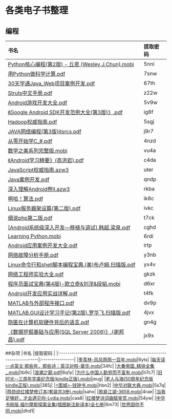 # 各类电子书整理

## 编程

|书名                                                                 |提取密码        |
|:--------------------------------------------------------------------|:----------------|
|[Python核心编程(第2版) - 丘恩 (Wesley J.Chun).mobi](http://pan.baidu.com/s/1jIq7aHg)|5nni|
|[用Python做科学计算.pdf](http://pan.baidu.com/s/1nuUMmgh)|7snw|
|[30天学通Java_Web项目案例开发.pdf](http://pan.baidu.com/s/1eS0iAeY)  |67th|
|[Struts中文手册.pdf](http://pan.baidu.com/s/1i5JFso9)                |z22w|
|[Android游戏开发大全.pdf](http://pan.baidu.com/s/1o85XVx4)|5v9w|
|[《Google Android SDK开发范例大全(第3版)》.pdf](http://pan.baidu.com/s/1cyoSbG)|ig8f|
|[Hadoop权威指南.pdf](http://pan.baidu.com/s/1dFHfBUx)|5sgj|
|[JAVA网络编程(第3版)itsrcs.pdf](http://pan.baidu.com/s/1kUUQrIJ)|j9r7|
|[从零开始学C_#.pdf](http://pan.baidu.com/s/1pKQEzF1)|4nzd|
|[数学之美系列完整版.mobi](http://pan.baidu.com/s/1bQyUvW)|vu4a|
|[《Android学习精要》(高洪岩).pdf](http://pan.baidu.com/s/1eSLhuYu)|c4da|
|[JavaScript权威指南.azw3](http://pan.baidu.com/s/1c1zW0la)|uter|
|[Java案例开发.pdf](http://pan.baidu.com/s/1nvlHlhv)|qndp|
|[深入理解Android卷II.azw3](http://pan.baidu.com/s/1jI71ZlO)|rkba|
|[啊哈！算法.pdf](http://pan.baidu.com/s/1i467PS5)|ik8c|
|[Linux服务器架设篇(第二版).pdf](http://pan.baidu.com/s/1o7V0hp4)|ivkc|
|[细说php第二版.pdf](http://pan.baidu.com/s/1o7FlimY)|t7ck|
|[[Android系统级深入开发—移植与调试].韩超.梁泉.pdf](http://pan.baidu.com/s/1bpDfUaj)|cghd|
|[Learning Python.mobi](http://pan.baidu.com/s/1skRqp8D)|6rdi|
|[Android应用案例开发大全.pdf](http://pan.baidu.com/s/1boH90wZ)|irtp|
|[网络故障分析手册.pdf](http://pan.baidu.com/s/1kUQg93x)|y3nb|
|[Linux命令行和shell脚本编程宝典.(美)布卢姆.扫描版.pdf](http://pan.baidu.com/s/1jHR47II)|yx4v|
|[网络工程师实验大全.pdf](http://pan.baidu.com/s/1cLp2uM)|gkzk|
|[程序员面试宝典(第4版)-欧立奇&刘洋&段韬.mobi](http://pan.baidu.com/s/1i5q9dit)|d6xr|
|[Android开发应用实战详解.pdf](http://pan.baidu.com/s/1c15wgQO)|t4fk|
|[MATLAB与外部程序接口.pdf](http://pan.baidu.com/s/1dF9Eefn)|dv9p|
|[MATLAB.GUI设计学习手记(第2版).罗华飞.扫描版.pdf](http://pan.baidu.com/s/1gfHb7mb)|4jvx|
|[隐匿在计算机软硬件背后的语言.pdf](http://pan.baidu.com/s/1eRYyrzc)|gn4g|
|[《数据挖掘基础与应用(SQL Server 2008)》.(谢邦昌).pdf](http://pan.baidu.com/s/1bpLn1ef)|jx9x|



##杂项
|书名                                                                 |提取密码        |
|:--------------------------------------------------------------------|:----------------|
|[季羡林-风风雨雨一百年.mobi](http://pan.baidu.com/s/1pLqwQgV)|6yts|
|[每天读一点英文·那些年，那些诗：英汉对照-章华.mobi](http://pan.baidu.com/s/1bpc8ikB)|34fc|
|[大秦帝国_精排全集_.mobi](http://pan.baidu.com/s/1o8Ef1tK)|tb9c|
|[浪潮之巅.pdf](http://pan.baidu.com/s/1slzgmBF)|6q1y|
|[为什么中国人勤劳而不富有.mobi](http://pan.baidu.com/s/1eSweOTW)|h7c7|
|[旧时光--三周年完美纪念版(kindle正版).mobi](http://pan.baidu.com/s/1o7ScuKE)|jeug|
|[老人与海(50周年纪念版 kindle正版).mobi](http://pan.baidu.com/s/1dECfGYl)|385j|
|[<围城>-钱钟书.mobi](http://pan.baidu.com/s/1slDtwgH)|hbn2|
|[中华对联大典.mobi](http://pan.baidu.com/s/1dFdka6P)|5s7q|
|[蒋勋说红楼梦修订本(套装共3册).mobi](http://pan.baidu.com/s/1eRMSXUi)|sahx|
|[周易江湖-3658.mobi](http://pan.baidu.com/s/1c2iBJNi)|4rae|
|[当我足够好，才会遇见你-Lydia.mobi](http://pan.baidu.com/s/1qYcNCWO)|caa8|
|[红楼梦诗词曲赋鉴赏.mobi](http://pan.baidu.com/s/1pL3od7P)|54yw|
|[中华书局版 福尔摩斯探案全集(插图新注新译本)全七册](http://pan.baidu.com/s/1sl3jXoT)|6m73|
|[世界因你不同.mobi](http://pan.baidu.com/s/1dEOWSil)|dhd1|
